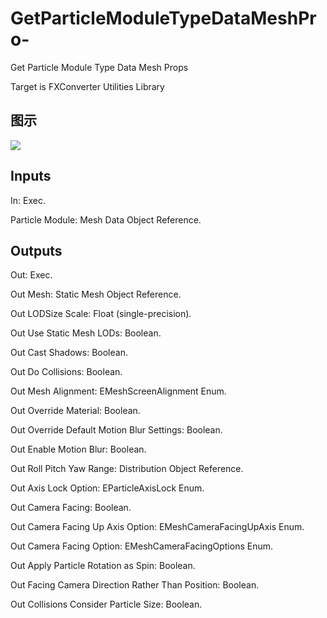 # GetParticleModuleTypeDataMeshPro-

Get Particle Module Type Data Mesh Props

Target is FXConverter Utilities Library

## 图示

![]($-20221218-19030210.png)

## Inputs

In: Exec.

Particle Module: Mesh Data Object Reference.  

## Outputs

Out: Exec.

Out Mesh: Static Mesh Object Reference.

Out LODSize Scale: Float (single-precision).

Out Use Static Mesh LODs: Boolean.

Out Cast Shadows: Boolean.

Out Do Collisions: Boolean.

Out Mesh Alignment: EMeshScreenAlignment Enum.

Out Override Material: Boolean.

Out Override Default Motion Blur Settings: Boolean.

Out Enable Motion Blur: Boolean.

Out Roll Pitch Yaw Range: Distribution Object Reference.

Out Axis Lock Option: EParticleAxisLock Enum.

Out Camera Facing: Boolean.

Out Camera Facing Up Axis Option: EMeshCameraFacingUpAxis Enum.

Out Camera Facing Option: EMeshCameraFacingOptions Enum.

Out Apply Particle Rotation as Spin: Boolean.

Out Facing Camera Direction Rather Than Position: Boolean.

Out Collisions Consider Particle Size: Boolean.


